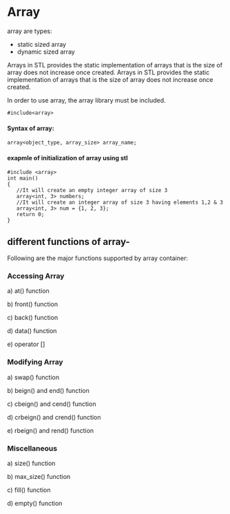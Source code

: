 # Array

array are types: 
- static sized array
- dynamic sized array

Arrays in STL provides the static implementation of arrays that is the size of array does not increase once created. Arrays in STL provides the static implementation of arrays that is the size of array does not increase once created.

 In order to use array, the array library must be included.
 ```
 #include<array>
 ```
 
 #### Syntax of array:
 ```
 array<object_type, array_size> array_name;
 ```
 #### exapmle of initialization of array using stl
 ```
 #include <array>
int main()
{
    //It will create an empty integer array of size 3 
    array<int, 3> numbers;
    //It will create an integer array of size 3 having elements 1,2 & 3
    array<int, 3> num = {1, 2, 3};
    return 0;
}
```

## different functions of array-
Following are the major functions supported by array container:

### Accessing Array
a) at() function

b) front() function

c) back() function

d) data() function

e) operator []

### Modifying Array
a) swap() function

b) beign() and end() function

c) cbeign() and cend() function

d) crbeign() and crend() function

e) rbeign() and rend() function

### Miscellaneous
a) size() function

b) max_size() function

c) fill() function

d) empty() function


 
